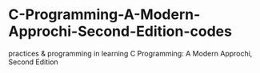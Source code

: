 # C-Programming-A-Modern-Approchi-Second-Edition-codes
practices &amp; programming in learning C Programming: A Modern Approchi, Second Edition
